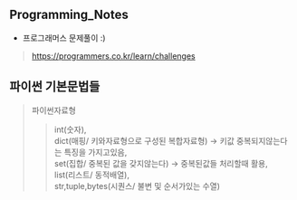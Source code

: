 ## Programming_Notes
* 프로그래머스 문제풀이 :)
> https://programmers.co.kr/learn/challenges  

## 파이썬 기본문법들
>  파이썬자료형
>>  int(숫자),  
    dict(매핑/ 키와자료형으로 구성된 복합자료형) -> 키값 중복되지않는다는 특징을 가지고있음,  
    set(집합/ 중복된 값을 갖지않는다) -> 중복된값들 처리할때 활용,  
    list(리스트/ 동적배열),  
    str,tuple,bytes(시퀀스/ 불변 및 순서가있는 수열)
    
